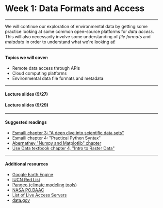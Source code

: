 # Week 1: Data Formats and Access
------------------

We will continue our exploration of environmental data by getting some practice looking at some common open-source platforms for _data access_. 
This will also necessarily involve some understanding of _file formats_ and _metadata_ in order to understand what we're looking at!

__________________
#### Topics we will cover:
* Remote data access through APIs
* Cloud computing platforms
* Environmental data file formats and metadata

-------------------
#### Lecture slides (9/27)

#### Lecture slides (9/29)
-------------------
#### Suggested readings

* [Esmaili chapter 3: "A deep dive into scientific data sets"](https://agupubs.onlinelibrary.wiley.com/doi/epdf/10.1002/9781119606925.ch3)
* [Esmaili chapter 4: "Practical Python Syntax"](https://agupubs.onlinelibrary.wiley.com/doi/epdf/10.1002/9781119606925.ch4)
* [Abernathey "Numpy and Matplotlib" chapter](https://earth-env-data-science.github.io/lectures/basic_scipy/numpy_and_matplotlib.html)
* [Use Data textbook chapter 4, "Intro to Raster Data"](https://www.earthdatascience.org/courses/use-data-open-source-python/intro-raster-data-python/fundamentals-raster-data/)

--------------------
#### Additional resources
* [Google Earth Engine](https://earthengine.google.com/)
* [IUCN Red List](https://www.iucnredlist.org/)
* [Pangeo (climate modeling tools)](https://pangeo.io/)
* [NASA PO.DAAC](https://podaac.jpl.nasa.gov/)
* [List of Live Access Servers](https://ferret.pmel.noaa.gov/LAS/documentation/las-servers)
* [data.gov](https://data.gov/)
